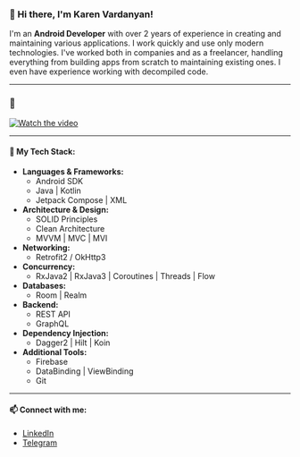 ### 👋 Hi there, I'm Karen Vardanyan!

I'm an **Android Developer** with over 2 years of experience in creating and maintaining various applications. I work quickly and use only modern technologies. I've worked both in companies and as a freelancer, handling everything from building apps from scratch to maintaining existing ones. I even have experience working with decompiled code.

---

### 🎥 
[![Watch the video](https://img.youtube.com/vi/kR5LNg1XN5U/0.jpg)](https://youtu.be/kR5LNg1XN5U)

---

#### 🚀 My Tech Stack:
- **Languages & Frameworks:**
  - Android SDK
  - Java | Kotlin
  - Jetpack Compose | XML
- **Architecture & Design:**
  - SOLID Principles
  - Clean Architecture
  - MVVM | MVC | MVI
- **Networking:**
  - Retrofit2 / OkHttp3
- **Concurrency:**
  - RxJava2 | RxJava3 | Coroutines | Threads | Flow
- **Databases:**
  - Room | Realm
- **Backend:**
  - REST API
  - GraphQL
- **Dependency Injection:**
  - Dagger2 | Hilt | Koin
- **Additional Tools:**
  - Firebase
  - DataBinding | ViewBinding
  - Git

---

#### 📫 Connect with me:
- [LinkedIn](https://www.linkedin.com/in/karen-vardanyan-a40927225/)
- [Telegram](https://t.me/vardanyankaren_03)
